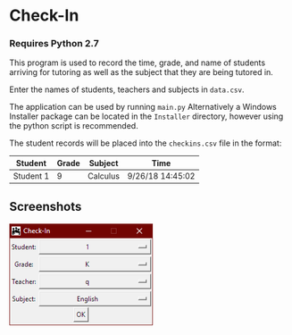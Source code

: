 # Check-In
### Requires Python 2.7

This program is used to record the time, grade, and name of students arriving for tutoring as well as the subject that they are being tutored in.

Enter the names of students, teachers and subjects in `data.csv`.

The application can be used by running `main.py`
Alternatively a Windows Installer package can be located in the `Installer` directory, however using the python script is recommended. 


The student records will be placed into the `checkins.csv` file in the format: 


|Student | Grade | Subject | Time|
---------|-------|---------|------
|Student 1 | 9| Calculus | 9/26/18 14:45:02|

## Screenshots
![](images/screenshot.png)
